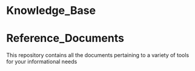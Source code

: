 # Knowledge_Base

# Reference_Documents

This repository contains all the documents pertaining to a variety of tools for your informational needs
